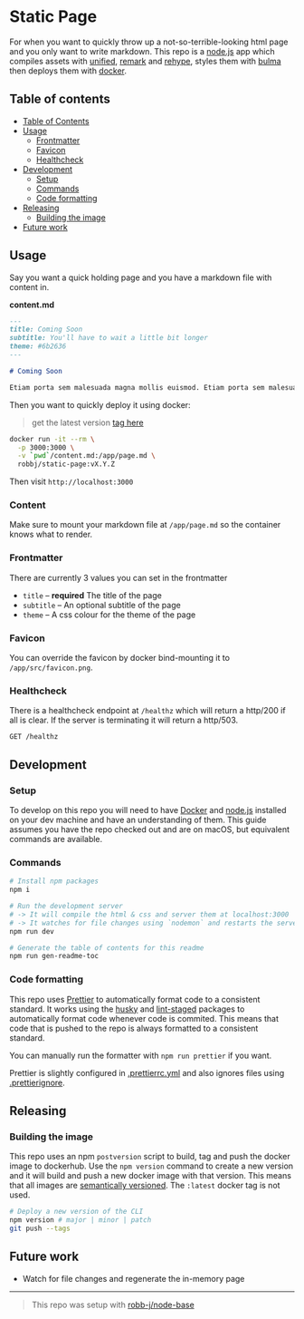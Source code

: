 # Static Page

For when you want to quickly throw up a not-so-terrible-looking html page
and you only want to write markdown.
This repo is a [node.js](https://nodejs.org) app which compiles assets with
[unified](https://www.npmjs.com/package/unified),
[remark](https://www.npmjs.com/package/remark) and
[rehype](https://www.npmjs.com/package/rehype), styles them with
[bulma](https://www.npmjs.com/package/bulma) then deploys them with
[docker](https://www.docker.com/).

<!-- toc-head -->

## Table of contents

- [Table of Contents](#table-of-contents)
- [Usage](#usage)
  - [Frontmatter](#frontmatter)
  - [Favicon](#favicon)
  - [Healthcheck](#healthcheck)
- [Development](#development)
  - [Setup](#setup)
  - [Commands](#commands)
  - [Code formatting](#code-formatting)
- [Releasing](#releasing)
  - [Building the image](#building-the-image)
- [Future work](#future-work)

<!-- toc-tail -->

## Usage

Say you want a quick holding page and you have a markdown file with content in.

**content.md**

```md
---
title: Coming Soon
subtitle: You'll have to wait a little bit longer
theme: #6b2636
---

# Coming Soon

Etiam porta sem malesuada magna mollis euismod. Etiam porta sem malesuada magna mollis euismod. Aenean lacinia bibendum nulla sed consectetur. Praesent commodo cursus magna, vel scelerisque nisl consectetur et. Integer posuere erat a ante venenatis dapibus posuere velit aliquet. Aenean eu leo quam. Pellentesque ornare sem lacinia quam venenatis vestibulum.
```

Then you want to quickly deploy it using docker:

> get the latest version [tag here](https://hub.docker.com/r/robbj/static-page/tags)

```bash
docker run -it --rm \
  -p 3000:3000 \
  -v `pwd`/content.md:/app/page.md \
  robbj/static-page:vX.Y.Z
```

Then visit `http://localhost:3000`

### Content

Make sure to mount your markdown file at `/app/page.md` so the container knows what to render.

### Frontmatter

There are currently 3 values you can set in the frontmatter

- `title` – **required** The title of the page
- `subtitle` – An optional subtitle of the page
- `theme` – A css colour for the theme of the page

### Favicon

You can override the favicon by docker bind-mounting it to `/app/src/favicon.png`.

### Healthcheck

There is a healthcheck endpoint at `/healthz` which will return a http/200 if all is clear.
If the server is terminating it will return a http/503.

```
GET /healthz
```

## Development

### Setup

To develop on this repo you will need to have [Docker](https://www.docker.com/) and
[node.js](https://nodejs.org) installed on your dev machine and have an understanding of them.
This guide assumes you have the repo checked out and are on macOS, but equivalent commands are available.

### Commands

```bash
# Install npm packages
npm i

# Run the development server
# -> It will compile the html & css and server them at localhost:3000
# -> It watches for file changes using `nodemon` and restarts the server
npm run dev

# Generate the table of contents for this readme
npm run gen-readme-toc
```

### Code formatting

This repo uses [Prettier](https://prettier.io/) to automatically format code to a consistent standard.
It works using the [husky](https://www.npmjs.com/package/husky)
and [lint-staged](https://www.npmjs.com/package/lint-staged) packages to
automatically format code whenever code is commited.
This means that code that is pushed to the repo is always formatted to a consistent standard.

You can manually run the formatter with `npm run prettier` if you want.

Prettier is slightly configured in [.prettierrc.yml](/.prettierrc.yml)
and also ignores files using [.prettierignore](/.prettierignore).

## Releasing

### Building the image

This repo uses an npm `postversion` script to build, tag and push the docker image to dockerhub.
Use the `npm version` command to create a new version and it will build and
push a new docker image with that version.
This means that all images are [semantically versioned](https://semver.org/).
The `:latest` docker tag is not used.

```bash
# Deploy a new version of the CLI
npm version # major | minor | patch
git push --tags
```

## Future work

- Watch for file changes and regenerate the in-memory page

---

> This repo was setup with [robb-j/node-base](https://github.com/robb-j/node-base)
